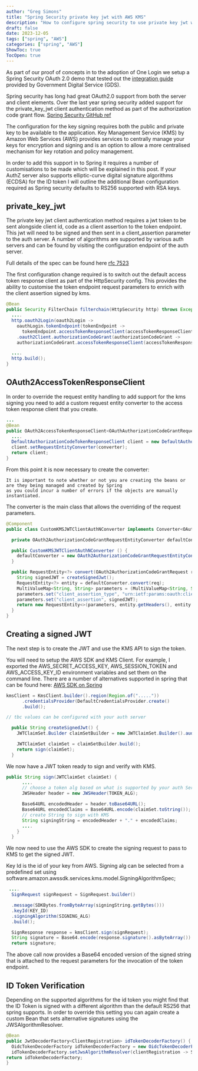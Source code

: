 ```yaml
---
author: "Greg Simons"
title: "Spring Security private key jwt with AWS KMS"
description: "How to configure spring security to use private key jwt with AWS KMS"
draft: false
date: 2023-12-05
tags: ["spring", "AWS"]
categories: ["spring", "AWS"]
ShowToc: true
TocOpen: true
---
```


As part of our proof of concepts in to the adoption of One Login we setup a Spring Security OAuth 2.0 
demo that tested out the [integration guide](https://docs.sign-in.service.gov.uk/integrate-with-integration-environment/integrate-with-code-flow/#make-a-token-request)
provided by Government Digital Service (GDS).

Spring security has long had great OAuth2.0 support from both the server and client elements. Over the last year spring security 
added support for the private_key_jwt client authentication method as part of the authorization code grant flow.
[Spring Security GitHub ref](https://github.com/spring-projects/spring-security/pull/9933)

The configuration for the key signing requires both the public and private key to be available to the application. 
Key Management Service (KMS) by Amazon Web Services (AWS) provides services to centrally manage your keys for encryption 
and signing and is an option to allow a more centralised mechanism for key rotation and policy management.

In order to add this support in to Spring it requires a number of customisations to be made which will be explained in 
this post. If your AuthZ server also supports elliptic-curve digital signature algorithms (ECDSA) for the ID token I will 
outline the additional Bean configuration required as Spring security defaults to RS256 supported with RSA keys.

## private_key_jwt
The private key jwt client authentication method requires a jwt token to be sent alongside client id, code as a client 
assertion to the token endpoint. This jwt will need to be signed and then sent in a client_assertion parameter to the 
auth server. A number of algorithms are supported by various auth servers and can be found by visiting the configuration 
endpoint of the auth server.

Full details of the spec can be found here [rfc 7523](https://www.rfc-editor.org/rfc/rfc7523.html)

The first configuration change required is to switch out the default access token response client as part of the 
HttpSecurity config. This provides the ability to customise the token endpoint request parameters to enrich with the client 
assertion signed by kms.

```java
@Bean
public Security FilterChain filterchain(HttpSecurity http) throws Exception {
  ....
  http.oauth2Login(oauth2Login ->
    oauthLogin.tokenEndpoint(tokenEndpoint ->
      tokenEndpoint.accessTokenResponseClient(accessTokenResponseClient))).
    .oauth2Client.authorizationCodeGrant(authorizationCodeGrant ->
    authorizationCodeGrant.accessTokenResponseClient(accessTokenResponseClient)));

  ....
  http.build();
}
```

## OAuth2AccessTokenResponseClient
In order to override the request entity handling to add support for the kms signing you need to add a custom request 
entity converter to the access token response client that you create.

```java
...
@Bean
public OAuth2AccessTokenResponseClient<OAuthAuthorizationCodeGrantRequest accessTokenResponseClient() {
  ....
  DefaultAuthorizationCodeTokenResponseClient client = new DefaultAuthorizationCodeTokenResponseClient();
  client.setRequestEntityConverter(converter);
  return client;
}
```
From this point it is now necessary to create the converter:

    It is important to note whether or not you are creating the beans or are they being managed and created by Spring 
    as you could incur a number of errors if the objects are manually instantiated.

The converter is the main class that allows the overriding of the request parameters.

```java
@Component
public class CustomKMSJWTClientAuthNConverter implements Converter<OAuth2AuthorizationCodeGrantRequest, RequestEntity<?>> {

  private OAuth2AuthorizationCodeGrantRequestEntityConverter defaultConverter;

  public CustomKMSJWTClientAuthNConverter () {
    defaultConverter = new OAuth2AuthorizationCodeGrantRequestEntityConverter();
  }

  public RequestEntity<?> convert(OAuth2AuthorizationCodeGrantRequest req) {
    String signedJWT = createSignedJwt();
    RequestEntity<?> entity = defaultConverter.convert(req);
    MultiValueMap<String, String> parameters = (MultiValueMap<String, String>) entity.getBody();
    parameters.set("client_assertion_type", "urn:ietf:params:oauth:client-assertion-type:jwt-bearer");
    parameters.set("client_assertion", signedJWT);
    return new RequestEntity<>(parameters, entity.getHeaders(), entity.getMethod(), entity.getUrl());
  }
}
```

## Creating a signed JWT
The next step is to create the JWT and use the KMS API to sign the token.

You will need to setup the AWS SDK and KMS Client. For example, I exported the AWS_SECRET_ACCESS_KEY, AWS_SESSION_TOKEN 
and AWS_ACCESS_KEY_ID environment variables and set them on the command line. There are a number of alternatives supported 
in spring that can be found here: [AWS SDK on Spring](https://aws.amazon.com/blogs/opensource/getting-started-with-spring-boot-on-aws-part-1/)

```java
kmsClient = KmsClient.builder().region(Region.of("....."))
      .credentialsProvider(DefaultCredentialsProvider.create()
      .build();
```

```java
// tbc values can be configured with your auth server

  public String createSignedJwt() {
    JWTClaimSet.Builder claimSetBuilder = new JWTClaimSet.Builder().audience('tbc').issuer('tbc').subject('tbc').expirationTime(tbc).issueTime(Date.from(Instant.now())).jwtId('tbc');

    JWTClaimSet claimSet = claimSetBuilder.build();
    return sign(claimSet);
  }
```

We now have a JWT token ready to sign and verify with KMS.

```java
public String sign(JWTClaimSet claimSet) {
      ....
      // choose a token alg based on what is supported by your auth Server
      JWSHeader header = new JWSHeader(TOKEN_ALG);

      Base64URL encodedHeader = header.toBase64URL();
      Base64URL encodedClaims = Base64URL.encode(claimSet.toString());
      // create String to sign with KMS
      String signingString = encodedHeader + "." + encodedClaims;
      ....
    }
  }
```

We now need to use the AWS SDK to create the signing request to pass to KMS to get the signed JWT.

Key Id is the id of your key from AWS.
Signing alg can be selected from a predefined set using
software.amazon.awssdk.services.kms.model.SigningAlgorithmSpec;

```java
 ....
  SignRequest signRequest = SignRequest.builder()

  .message(SDKBytes.fromByteArray(signingString.getBytes()))
  .keyId(KEY_ID)
  .signingAlgorithm(SIGNING_ALG)
  .build();

  SignResponse response = kmsClient.sign(signRequest);
  String signature = Base64.encode(response.signature().asByteArray()).toString();
  return signature;
```

The above call now provides a Base64 encoded version of the signed string that is attached to the request parameters for 
the invocation of the token endpoint.

## ID Token Verification
Depending on the supported algorithms for the id token you might find that the ID Token is signed with a different 
algorithm than the default RS256 that spring supports. In order to override this setting you can again create a custom 
Bean that sets alternative signatures using the JWSAlgorithmResolver.

```java
@Bean
public JwtDecoderFactory<ClientRegistration> idTokenDecoderFactory() {
  OidcTokenDecoderFactory idTokenDecoderFactory = new OidcTokenDecoderFactory();
  idTokenDecoderFactory.setJwsAlgorithmResolver(clientRegistration -> SignatureAlgorithm.RS512);
return idTokenDecoderFactory;
}
```
